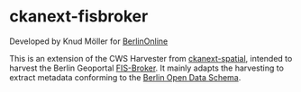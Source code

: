 ckanext-fisbroker
=================

Developed by Knud Möller for [BerlinOnline](http://berlinonline.de)

This is an extension of the CWS Harvester from [ckanext-spatial](https://github.com/ckan/ckanext-spatial), intended to harvest the Berlin Geoportal [FIS-Broker](http://www.stadtentwicklung.berlin.de/geoinformation/fis-broker/). It mainly adapts the harvesting to extract metadata conforming to the [Berlin Open Data Schema](https://datenregister.berlin.de/schema/berlin_od_schema.json).
